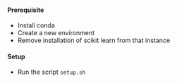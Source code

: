 #### Prerequisite
- Install conda
- Create a new environment
- Remove installation of scikit learn from that instance

#### Setup
- Run the script `setup.sh`
